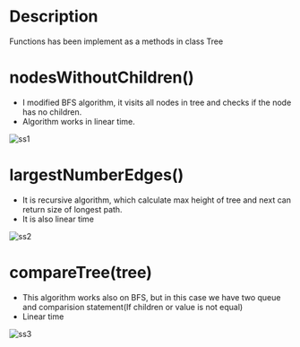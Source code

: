 # Description

Functions has been implement as a methods in class Tree

# nodesWithoutChildren()
* I modified BFS algorithm, it visits all nodes in tree and checks if the node has no children.
* Algorithm works in linear time.

![ss1](https://user-images.githubusercontent.com/69002597/230723743-9eae34c2-50b8-4b5d-b8f0-edf88092d2ab.PNG)

# largestNumberEdges()
* It is recursive algorithm, which calculate max height of tree and next can return size of longest path.
* It is also linear time

![ss2](https://user-images.githubusercontent.com/69002597/230723525-fd16fbd3-f2a5-4a52-bf35-a387a447b5f1.PNG)

# compareTree(tree)
* This algorithm works also on BFS, but in this case we have two queue and comparision statement(If children or value is not equal)
* Linear time

![ss3](https://user-images.githubusercontent.com/69002597/230723692-5728a1c7-333b-4df8-bfdf-e5c106a8e447.PNG)

